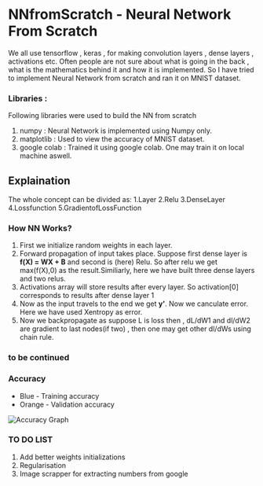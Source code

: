 # NNfromScratch - Neural Network From Scratch
We all use tensorflow , keras , for making convolution layers , dense layers , activations etc. Often people are not sure about what is going in the back , what is the mathematics behind it and how it is implemented. So I have tried to implement Neural Network from scratch and ran it on MNIST dataset. 

### Libraries :
Following libraries were used to build the NN from scratch
1. numpy : Neural Network is implemented using Numpy only.
2. matplotlib : Used to view the accuracy of MNIST dataset.
3. google colab : Trained it using google colab. One may train it on local machine aswell.

## Explaination
The whole concept can be divided as:
1.Layer 
2.Relu
3.DenseLayer
4.Lossfunction
5.GradientofLossFunction

### How NN Works?
1. First we initialize random weights in each layer.
2. Forward propagation of input takes place. Suppose first dense layer is **f(X) = WX + B** and second is (here) Relu. So after relu we get max(f(X),0) as the result.Similiarly, here we have built three dense layers and two relus.
3. Activations array will store results after every layer. So activation[0] corresponds to results after dense layer 1
4. Now as the input travels to the end we get **y'**. Now we canculate error. Here we have used Xentropy as error.
5. Now we backpropagate as suppose L is loss then , dL/dW1 and dl/dW2 are gradient to last nodes(if two) , then one may get other dl/dWs using chain rule.

### to be continued

### Accuracy 
* Blue - Training accuracy
* Orange - Validation accuracy
 
![Accuracy Graph](https://github.com/tobehonest/NNfromScratch/blob/master/Accuracy%20graph.png)

### TO DO LIST
1. Add better weights initializations
2. Regularisation
3. Image scrapper for extracting numbers from google


